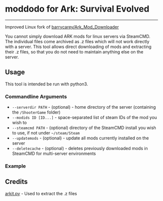 # moddodo for Ark: Survival Evolved
------------------------------
Improved Linux fork of [barrycarey/Ark_Mod_Downloader](https://github.com/barrycarey/Ark_Mod_Downloader) 

You cannot simply download ARK mods for linux servers via SteamCMD. The individual files come archived as .z files which will not work directly with a server.
This tool allows direct downloading of mods and extracting their .z files, so that you do not need to maintain anything else on the server.

## Usage

This tool is intended be run with python3.

### Commandline Arguments

- `--serverdir PATH` - (optional) - home directory of the server (containing the `/ShooterGame` folder)
- `--modids ID [ID...]` - space-separated list of steam IDs of the mod you wish to 
- `--steamcmd PATH` - (optional) directory of the SteamCMD install you wish to use, if not under `~/steam/Steam`
- `--updatemods` - (optional) - update all mods currently installed on the server
- `--deletecache` - (optional) - deletes previously downloaded mods in SteamCMD for multi-server environments

### Example

## Credits
<a href="https://github.com/project-umbrella/arkit.py" target="_blank">arkit.py</a> - Used to extract the .z files